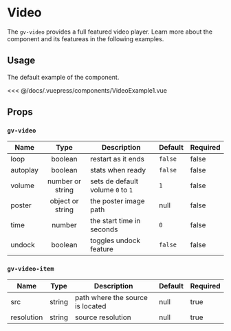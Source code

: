 # Video

The `gv-video` provides a full featured video player. Learn more about the component and its featureas in the following examples.

## Usage

The default example of the component.

<video-example-1 />

<<< @/docs/.vuepress/components/VideoExample1.vue

## Props

### `gv-video`

| Name     |       Type       | Description                       | Default | Required |
| -------- | :--------------: | --------------------------------- | ------- | -------- |
| loop     |     boolean      | restart as it ends                | `false` | false    |
| autoplay |     boolean      | stats when ready                  | `false` | false    |
| volume   | number or string | sets de default volume `0` to `1` | `1`     | false    |
| poster   | object or string | the poster image path             | null    | false    |
| time     |      number      | the start time in seconds         | `0`     | false    |
| undock   |     boolean      | toggles undock feature            | `false` | false    |

### `gv-video-item`

| Name       |  Type  | Description                      | Default | Required |
| ---------- | :----: | -------------------------------- | ------- | -------- |
| src        | string | path where the source is located | null    | true     |
| resolution | string | source resolution                | null    | true     |
